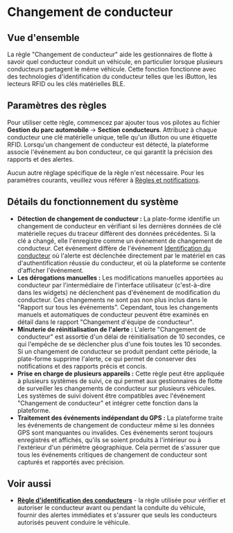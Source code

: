 # Changement de conducteur

## Vue d'ensemble

La règle "Changement de conducteur" aide les gestionnaires de flotte à savoir quel conducteur conduit un véhicule, en particulier lorsque plusieurs conducteurs partagent le même véhicule. Cette fonction fonctionne avec des technologies d'identification du conducteur telles que les iButton, les lecteurs RFID ou les clés matérielles BLE.

## Paramètres des règles

Pour utiliser cette règle, commencez par ajouter tous vos pilotes au fichier **Gestion du parc automobile** → **Section conducteurs**. Attribuez à chaque conducteur une clé matérielle unique, telle qu'un iButton ou une étiquette RFID. Lorsqu'un changement de conducteur est détecté, la plateforme associe l'événement au bon conducteur, ce qui garantit la précision des rapports et des alertes.

Aucun autre réglage spécifique de la règle n'est nécessaire. Pour les paramètres courants, veuillez vous référer à [Règles et notifications](../).

## Détails du fonctionnement du système

* **Détection de changement de conducteur :** La plate-forme identifie un changement de conducteur en vérifiant si les dernières données de clé matérielle reçues du traceur diffèrent des données précédentes. Si la clé a changé, elle l'enregistre comme un événement de changement de conducteur. Cet événement diffère de l'événement [Identification du conducteur](identification-du-conducteur.md) où l'alerte est déclenchée directement par le matériel en cas d'authentification réussie du conducteur, et où la plateforme se contente d'afficher l'événement.
* **Les dérogations manuelles :** Les modifications manuelles apportées au conducteur par l'intermédiaire de l'interface utilisateur (c'est-à-dire dans les widgets) ne déclenchent pas d'événement de modification du conducteur. Ces changements ne sont pas non plus inclus dans le "Rapport sur tous les événements". Cependant, tous les changements manuels et automatiques de conducteur peuvent être examinés en détail dans le rapport "Changement d'équipe de conducteur".
* **Minuterie de réinitialisation de l'alerte :** L'alerte "Changement de conducteur" est assortie d'un délai de réinitialisation de 10 secondes, ce qui l'empêche de se déclencher plus d'une fois toutes les 10 secondes. Si un changement de conducteur se produit pendant cette période, la plate-forme supprime l'alerte, ce qui permet de conserver des notifications et des rapports précis et concis.
* **Prise en charge de plusieurs appareils :** Cette règle peut être appliquée à plusieurs systèmes de suivi, ce qui permet aux gestionnaires de flotte de surveiller les changements de conducteur sur plusieurs véhicules. Les systèmes de suivi doivent être compatibles avec l'événement "Changement de conducteur" et intégrer cette fonction dans la plateforme.
* **Traitement des événements indépendant du GPS :** La plateforme traite les événements de changement de conducteur même si les données GPS sont manquantes ou invalides. Ces événements seront toujours enregistrés et affichés, qu'ils se soient produits à l'intérieur ou à l'extérieur d'un périmètre géographique. Cela permet de s'assurer que tous les événements critiques de changement de conducteur sont capturés et rapportés avec précision.

## Voir aussi

* [**Règle d'identification des conducteurs**](identification-du-conducteur.md) - la règle utilisée pour vérifier et autoriser le conducteur avant ou pendant la conduite du véhicule, fournir des alertes immédiates et s'assurer que seuls les conducteurs autorisés peuvent conduire le véhicule.
